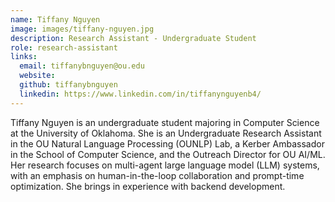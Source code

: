 ```yaml
---
name: Tiffany Nguyen
image: images/tiffany-nguyen.jpg
description: Research Assistant - Undergraduate Student
role: research-assistant
links:
  email: tiffanybnguyen@ou.edu
  website: 
  github: tiffanybnguyen
  linkedin: https://www.linkedin.com/in/tiffanynguyenb4/
---
```


Tiffany Nguyen is an undergraduate student majoring in Computer Science at the University of Oklahoma. She is an Undergraduate Research Assistant in the OU Natural Language Processing (OUNLP) Lab, a Kerber Ambassador in the School of Computer Science, and the Outreach Director for OU AI/ML. Her research focuses on multi-agent large language model (LLM) systems, with an emphasis on human-in-the-loop collaboration and prompt-time optimization. She brings in experience with backend development.
